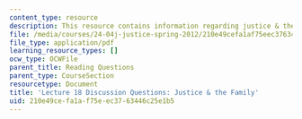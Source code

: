 ```yaml
---
content_type: resource
description: This resource contains information regarding justice & the family.
file: /media/courses/24-04j-justice-spring-2012/210e49cefa1af75eec3763446c25e1b5_MIT24_04JS12_disc18.pdf
file_type: application/pdf
learning_resource_types: []
ocw_type: OCWFile
parent_title: Reading Questions
parent_type: CourseSection
resourcetype: Document
title: 'Lecture 18 Discussion Questions: Justice & the Family'
uid: 210e49ce-fa1a-f75e-ec37-63446c25e1b5
---
```

